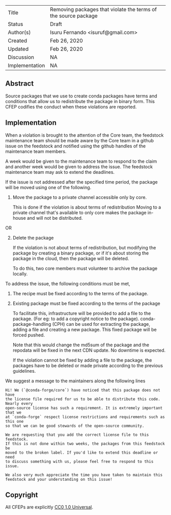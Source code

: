 
<table>
<tr><td> Title </td><td> Removing packages that violate the terms of the source package</td>
<tr><td> Status </td><td> Draft </td></tr>
<tr><td> Author(s) </td><td> Isuru Fernando &lt;isuruf@gmail.com&gt;</td></tr>
<tr><td> Created </td><td> Feb 26, 2020</td></tr>
<tr><td> Updated </td><td> Feb 26, 2020</td></tr>
<tr><td> Discussion </td><td> NA </td></tr>
<tr><td> Implementation </td><td> NA </td></tr>
</table>

## Abstract

Source packages that we use to create conda packages have terms and conditions that allow
us to redistribute the package in binary form. This CFEP codifies the conduct when these
violations are reported.

## Implementation

When a violation is brought to the attention of the Core team, the feedstock maintenance
team should be made aware by the Core team in a github issue on the feedstock and notified using the
github handles of the maintenance team members.

A week would be given to the maintenance team to respond to the claim and
another week would be given to address the issue. The feedstock maintenance team
may ask to extend the deadlines.

If the issue is not addressed after the specified time period, the package will be moved using
one of the following.

   1. Move the package to a private channel accessible only by core.

      This is done if the violation is about terms of redistribution
      Moving to a private channel that's available to only core makes the package in-house
      and will not be distributed.

   OR

   2. Delete the package

      If the violation is not about terms of redistribution, but modifying the package by
      creating a binary package, or if it's about storing the package in the cloud,
      then the package will be deleted.

      To do this, two core members must volunteer to archive the package locally.


To address the issue, the following conditions must be met,

   1. The recipe must be fixed according to the terms of the package.

   2. Existing package must be fixed according to the terms of the package

      To facilitate this, infrastructure will be provided to add a file to the package.
      (For eg: to add a copyright notice to the package). conda-package-handling (CPH)
      can be used for extracting the package, adding a file and creating a new package.
      This fixed package will be forced pushed.

      Note that this would change the md5sum of the package and the repodata will be
      fixed in the next CDN update. No downtime is expected.

      If the violation cannot be fixed by adding a file to the package, the packages
      have to be deleted or made private according to the previous guidelines.


We suggest a message to the maintainers along the following lines

    Hi! We (`@conda-forge/core`) have noticed that this package does not have
    the license file required for us to be able to distribute this code. Nearly every
    open-source license has such a requirement. It is extremely important that we
    at `conda-forge` respect license restrictions and requirements such as this one
    so that we can be good stewards of the open-source community. 
    
    We are requesting that you add the correct license file to this feedstock. 
    If this is not done within two weeks, the packages from this feedstock be 
    moved to the broken label. If you'd like to extend this deadline or need 
    to discuss something with us, please feel free to respond to this issue.
    
    We also very much appreciate the time you have taken to maintain this 
    feedstock and your understanding on this issue!
## Copyright

All CFEPs are explicitly [CC0 1.0 Universal](https://creativecommons.org/publicdomain/zero/1.0/).
